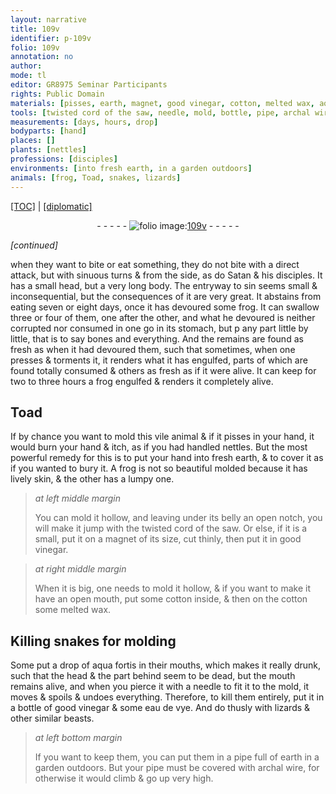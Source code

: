 ```yaml
---
layout: narrative
title: 109v
identifier: p-109v
folio: 109v
annotation: no
author:
mode: tl
editor: GR8975 Seminar Participants
rights: Public Domain
materials: [pisses, earth, magnet, good vinegar, cotton, melted wax, aqua fortis, eau de vye, archal wire]
tools: [twisted cord of the saw, needle, mold, bottle, pipe, archal wire]
measurements: [days, hours, drop]
bodyparts: [hand]
places: []
plants: [nettles]
professions: [disciples]
environments: [into fresh earth, in a garden outdoors]
animals: [frog, Toad, snakes, lizards]
---
```


 <p><a href="{{ site.baseurl }}/translation/">[TOC]</a> | <a href="{{ site.baseurl }}/texts/p-109v_tc/" target="_blank">[diplomatic]</a></p><div class="folio" align="center">- - - - - <a href="http://gallica.bnf.fr/ark:/12148/btv1b10500001g/f224.image" target="_blank"><img src="https://cu-mkp.github.io/2017-workshop-edition/assets/photo-icon.png" alt="folio image: " style="display:inline-block; margin-bottom:-3px;"/>109v</a> - - - - - </div>  
 
*[continued]*
  
when they want to bite or eat something, they do not bite with a direct attack, but with sinuous turns & from the side, as do <span class="pn">Satan</span> & his <span class="pro">disciples</span>. It has a small head, but a very long body. The entryway to sin seems small & inconsequential, but the consequences of it are very great. It abstains from eating seven or eight <span class="ms"><span class="tmp">days</span></span>, once it has devoured some <span class="al">frog</span>. It can swallow three or four of them, one after the other, and what he devoured is neither corrupted nor consumed in one go in its stomach, but <span class="del">p</span> any part little by little, that is to say bones and everything. And the remains are found as fresh as when it had devoured them, such that sometimes, when one presses & torments it, it renders what it has engulfed, parts of which are found totally consumed & others as fresh as if it were alive. It can keep for two to three <span class="ms"><span class="tmp">hours</span></span> a <span class="al">frog</span> engulfed & renders it completely alive.
 
 
  

## <span class="al">Toad</span>

 
If by chance you want to mold this vile animal & if it <span class="m">pisses</span> in your <span class="bp">hand</span>, it would burn your <span class="bp">hand</span> & itch, as if you had handled <span class="pa">nettles</span>. But the most powerful <span class="md">remedy</span> for this is to put your <span class="bp">hand</span> <span class="env">into fresh <span class="m">earth</span></span>, & to cover it as if you wanted to bury it. A <span class="al">frog</span> is not so beautiful molded because it has lively skin, & the other has a lumpy one.
 
> *at left middle margin*
> 
> 
>   You can mold it hollow, and leaving under its belly an open notch, you will make it jump with the <span class="tl">twisted cord of the saw</span>. Or else, if it is a small, put it on a <span class="m">magnet</span> of its size, cut thinly, then put it in <span class="m">good vinegar</span>.
 
> *at right middle margin*
> 
> 
>   When it is big, one needs to mold it hollow, & if you want to make it have an open mouth, put some <span class="m">cotton</span> inside, & then on the <span class="m">cotton</span> some <span class="m">melted wax</span>.
 
 
  

## Killing <span class="al">snakes</span> for molding

 
Some put a <span class="ms">drop</span> of <span class="m">aqua fortis</span> in their mouths, which makes it really drunk, such that the head & the part behind seem to be dead, but the mouth remains alive, and when you pierce it with a <span class="tl">needle</span> to fit it to the <span class="tl">mold</span>, it moves & spoils & undoes everything. Therefore, to kill them entirely, put it in a <span class="tl">bottle</span> of <span class="m">good vinegar</span> & some <span class="m">eau de vye</span>. And do thusly with <span class="al">lizards</span> & other similar beasts.
 
> *at left bottom margin*
> 
> 
>   If you want to keep them, you can put them in a <span class="tl">pipe</span> full of <span class="m">earth</span> <span class="env">in a garden outdoors</span>. But your <span class="tl">pipe</span> must be covered with <span class="tl"><span class="m">archal wire</span></span>, for otherwise it would climb & go up very high.
 
 